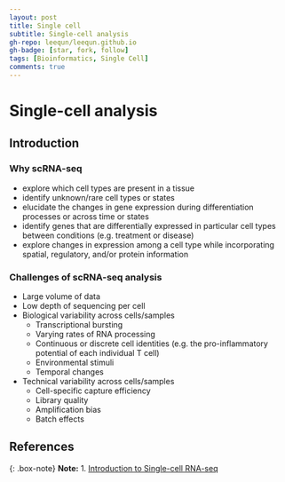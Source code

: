 ```yaml
---
layout: post
title: Single cell
subtitle: Single-cell analysis
gh-repo: leequn/leequn.github.io
gh-badge: [star, fork, follow]
tags: [Bioinformatics, Single Cell]
comments: true
---
```


# Single-cell analysis

## Introduction
### Why scRNA-seq
- explore which cell types are present in a tissue
- identify unknown/rare cell types or states
- elucidate the changes in gene expression during differentiation processes or across time or states
- identify genes that are differentially expressed in particular cell types between conditions (e.g. treatment or disease)
- explore changes in expression among a cell type while incorporating spatial, regulatory, and/or protein information

### Challenges of scRNA-seq analysis
- Large volume of data
- Low depth of sequencing per cell
- Biological variability across cells/samples
	- Transcriptional bursting
	- Varying rates of RNA processing
	- Continuous or discrete cell identities (e.g. the pro-inflammatory potential of each individual T cell)
	- Environmental stimuli
	- Temporal changes
- Technical variability across cells/samples
	- Cell-specific capture efficiency
	- Library quality
	- Amplification bias
	- Batch effects

## 

## References

{: .box-note}
**Note:** 1. [Introduction to Single-cell RNA-seq](https://hbctraining.github.io/scRNA-seq/schedule/)
